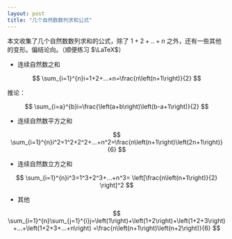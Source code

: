 ```yaml
---
layout: post
title: "几个自然数数列求和公式"
---
```


本文收集了几个自然数数列求和的公式，除了 $1+2+..+n$ 之外，还有一些其他的变形。偏结论向。（顺便练习 $\LaTeX$）

- 连续自然数之和

$$ \sum_{i=1}^{n}i=1+2+...+n=\frac{n\left(n+1\right)}{2} $$

推论：

$$ \sum_{i=a}^{b}i=\frac{\left(a+b\right)\left(b-a+1\right)}{2} $$

- 连续自然数平方之和

$$ \sum_{i=1}^{n}i^2=1^2+2^2+...+n^2=\frac{n\left(n+1\right)\left(2n+1\right)}{6} $$

- 连续自然数立方之和

$$ \sum_{i=1}^{n}i^3=1^3+2^3+...+n^3= \left[\frac{n\left(n+1\right)}{2} \right]^2 $$

- 其他

$$ \sum_{i=1}^{n}\sum_{j=1}^{i}j=\left(1\right)+\left(1+2\right)+\left(1+2+3\right)+...+\left(1+2+3+...+n\right)
=\frac{n\left(n+1\right)\left(n+2\right)}{6} $$
